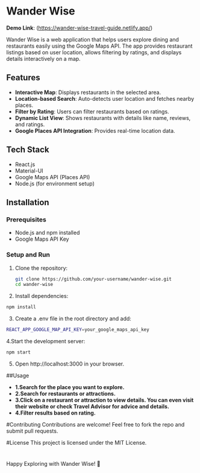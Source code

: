 # Wander Wise

**Demo Link**: (https://wander-wise-travel-guide.netlify.app/)

Wander Wise is a web application that helps users explore dining and restaurants easily using the Google Maps API. The app provides restaurant listings based on user location, allows filtering by ratings, and displays details interactively on a map.

## Features

- **Interactive Map**: Displays restaurants in the selected area.
- **Location-based Search**: Auto-detects user location and fetches nearby places.
- **Filter by Rating**: Users can filter restaurants based on ratings.
- **Dynamic List View**: Shows restaurants with details like name, reviews, and ratings.
- **Google Places API Integration**: Provides real-time location data.

## Tech Stack

- React.js
- Material-UI
- Google Maps API (Places API)
- Node.js (for environment setup)

## Installation

### Prerequisites

- Node.js and npm installed
- Google Maps API Key

### Setup and Run

1. Clone the repository:
   ```bash
   git clone https://github.com/your-username/wander-wise.git
   cd wander-wise
   ```

2. Install dependencies:
  ```bash
  npm install
```

3. Create a .env file in the root directory and add:
```bash
REACT_APP_GOOGLE_MAP_API_KEY=your_google_maps_api_key
```

4.Start the development server:
```sh
npm start
```
5. Open http://localhost:3000 in your browser.


##Usage
- **1.Search for the place you want to explore.**
- **2.Search for restaurants or attractions.**
- **3.Click on a restaurant or attraction to view details. You can even visit their website or check Travel Advisor for advice and details.**
- **4.Filter results based on rating.**

#Contributing
Contributions are welcome! Feel free to fork the repo and submit pull requests.

#License
This project is licensed under the MIT License.

#
Happy Exploring with Wander Wise! 🚀
